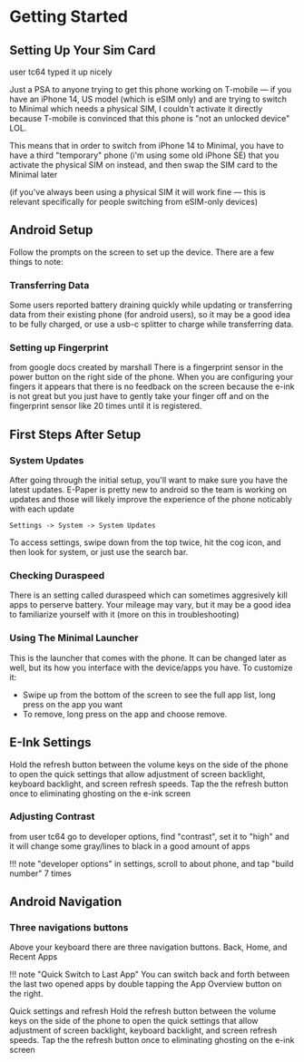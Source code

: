 # Getting Started

## Setting Up Your Sim Card
user tc64 typed it up nicely

Just a PSA to anyone trying to get this phone working on T-mobile — if you have an iPhone 14, US model (which is eSIM only) and are trying to switch to Minimal which needs a physical SIM, I couldn't activate it directly because T-mobile is convinced that this phone is "not an unlocked device" LOL.

This means that in order to switch from iPhone 14 to Minimal, you have to have a third "temporary" phone (i'm using some old iPhone SE) that you activate the physical SIM on instead, and then swap the SIM card to the Minimal later

(if you've always been using a physical SIM it will work fine — this is relevant specifically for people switching from eSIM-only devices) 

## Android Setup
Follow the prompts on the screen to set up the device. There are a few things to note:

### Transferring Data

Some users reported battery draining quickly while updating or transferring data from their existing phone (for android users), so it may be a good idea to be fully charged, or use a usb-c splitter to charge while transferring data.

### Setting up Fingerprint
from google docs created by marshall
There is a fingerprint sensor in the power button on the right side of the phone. When you are configuring your fingers it appears that there is no feedback on the screen because the e-ink is not great but you just have to gently take your finger off and on the fingerprint sensor like 20 times until it is registered.


## First Steps After Setup
### System Updates
After going through the initial setup, you'll want to make sure you have the latest updates. E-Paper is pretty new to android so the team is working on updates and those will likely improve the experience of the phone noticably with each update 

    Settings -> System -> System Updates

To access settings, swipe down from the top twice, hit the cog icon, and then look for system, or just use the search bar.

### Checking Duraspeed
There is an setting called duraspeed which can sometimes aggresively kill apps to perserve battery. Your mileage may vary, but it may be a good idea to familiarize yourself with it (more on this in troubleshooting)

### Using The Minimal Launcher
This is the launcher that comes with the phone. It can be changed later as well, but its how you interface with the device/apps you have. To customize it:

- Swipe up from the bottom of the screen to see the full app list, long press on the app you want
- To remove, long press on the app and choose remove.

## E-Ink Settings
Hold the refresh button between the volume keys on the side of the phone to open the quick settings that allow adjustment of screen backlight, keyboard backlight, and screen refresh speeds.
Tap the the refresh button once to eliminating ghosting on the e-ink screen

### Adjusting Contrast
from user tc64
go to developer options, find "contrast", set it to "high" and it will change some gray/lines to black in a good amount of apps

!!! note "developer options"
    in settings, scroll to about phone, and tap "build number" 7 times

## Android Navigation
### Three navigations buttons
Above your keyboard there are three navigation buttons. Back, Home, and Recent Apps

!!! note "Quick Switch to Last App"
    You can switch back and forth between the last two opened apps by double tapping the App Overview button on the right.

Quick settings and refresh
Hold the refresh button between the volume keys on the side of the phone to open the quick settings that allow adjustment of screen backlight, keyboard backlight, and screen refresh speeds.
Tap the the refresh button once to eliminating ghosting on the e-ink screen
